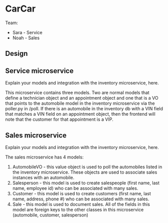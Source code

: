 # CarCar

Team:

* Sara - Service
* Noah - Sales

## Design

## Service microservice

Explain your models and integration with the inventory
microservice, here.

This microservice contains three models. Two are normal models that define a technician object and an appointment object and one that is a VO that points to the automobile model in the inventory microservice via the poller.py in /poll. If there is an automobile in the inventory db with a VIN field that matches a VIN field on an appointment object, then the frontend will note that the customer for that appointment is a VIP.


## Sales microservice

Explain your models and integration with the inventory
microservice, here.

The sales microservice has 4 models:
1. AutomobileVO - this value object is used to poll the automobiles listed in the inventory microservice. These objects are used to associate sales instances with an automobile.
2. Salesperson - this model is used to create salespeople (first name, last name, employee id) who can be associated with many sales.
3. Customer - this model is used to create customers (first name, last name, address, phone #) who can be associated with many sales.
4. Sale - this model is used to document sales. All of the fields in this model are foreign keys to the other classes in this microservice (automobile, customer, salesperson)
